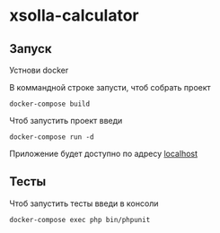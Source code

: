 # xsolla-calculator
## Запуск
Устнови docker

В коммандной строке запусти, чтоб собрать проект
```
docker-compose build
```
Чтоб запустить проект введи
```
docker-compose run -d
```
Приложение будет доступно по адресу [localhost](http://localhost)

## Тесты
Чтоб запустить тесты введи в консоли
```
docker-compose exec php bin/phpunit
```
